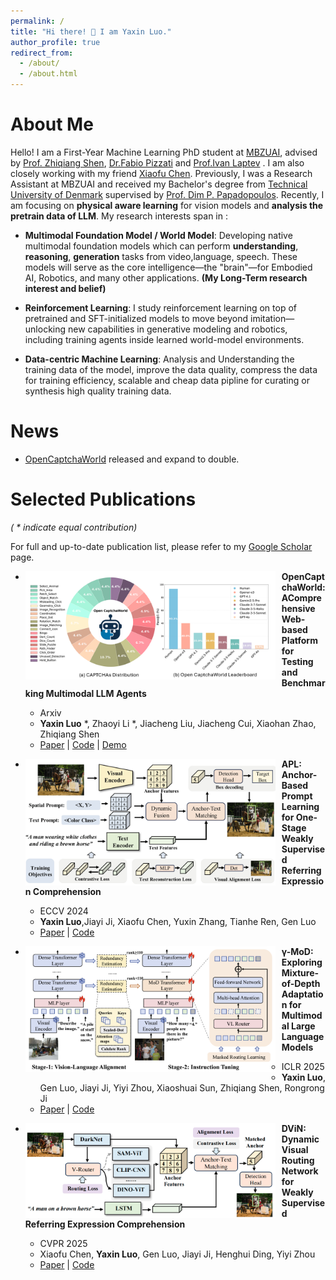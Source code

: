 ```yaml
---
permalink: /
title: "Hi there! 👋 I am Yaxin Luo."
author_profile: true
redirect_from: 
  - /about/
  - /about.html
---
```


About Me
======
Hello! I am a First-Year Machine Learning PhD student at [MBZUAI](https://mbzuai.ac.ae/), advised by [Prof. Zhiqiang Shen](https://zhiqiangshen.com/), [Dr.Fabio Pizzati](https://fabvio.github.io/) and [Prof.Ivan Laptev](https://www.di.ens.fr/~laptev/) . I am also closely working with my friend [Xiaofu Chen](https://xxfchen.github.io/XiaofuChen/). Previously, I was a Research Assistant at MBZUAI and received my Bachelor's degree from [Technical University of Denmark](https://www.dtu.dk/english/) supervised by [Prof. Dim P. Papadopoulos](https://dimipapa.github.io/). Recently, I am focusing on **physical aware learning** for vision models and **analysis the pretrain data of LLM**. My research interests span in :
- **Multimodal Foundation Model / World Model**: Developing native multimodal foundation models which can perform  **understanding**, **reasoning**, **generation** tasks from video,language, speech. These models will serve as the core intelligence—the "brain"—for Embodied AI, Robotics, and many other applications. **(My Long-Term research interest and belief)**

- **Reinforcement Learning**: I study reinforcement learning on top of pretrained and SFT-initialized models to move beyond imitation—unlocking new capabilities in generative modeling and robotics, including training agents inside learned world-model environments.

- **Data-centric Machine Learning**: Analysis and Understanding the training data of the model, improve the data quality, compress the data for training efficiency, scalable and cheap data pipline for curating or synthesis high quality training data. 

News
======
- [OpenCaptchaWorld](https://github.com/MetaAgentX/OpenCaptchaWorld) released and expand to double.


Selected Publications
======
*( * indicate equal contribution)*

For full and up-to-date publication list, please refer to my [Google Scholar](https://scholar.google.com/citations?user=tEaSCzYAAAAJ&hl=en) page.

* <img src="./images/opencaptchaworld.png" width="400px" align="left" style="margin-right:10px"> **OpenCaptchaWorld: AComprehensive Web-based Platform for Testing and Benchmarking Multimodal LLM Agents**
  * Arxiv
  * **Yaxin Luo** *, Zhaoyi Li *, Jiacheng Liu, Jiacheng Cui, Xiaohan Zhao, Zhiqiang Shen
  * [Paper](https://arxiv.org/abs/2505.24878) | [Code](https://github.com/MetaAgentX/OpenCaptchaWorld) | [Demo](https://huggingface.co/spaces/YaxinLuo/Open_CaptchaWorld)

* <img src="./images/APL.png" width="400px" align="left" style="margin-right:10px"> **APL: Anchor-Based Prompt Learning for One-Stage Weakly Supervised Referring Expression Comprehension**
  * ECCV 2024
  * **Yaxin Luo**,Jiayi Ji, Xiaofu Chen, Yuxin Zhang, Tianhe Ren, Gen Luo
  * [Paper](https://link.springer.com/chapter/10.1007/978-3-031-72624-8_12) | [Code](https://github.com/Yaxin9Luo/APL)

* <img src="./images/MoD.png" width="400px" align="left" style="margin-right:10px"> **γ-MoD: Exploring Mixture-of-Depth Adaptation for Multimodal Large Language Models**
  * ICLR 2025
  * **Yaxin Luo**, Gen Luo, Jiayi Ji, Yiyi Zhou, Xiaoshuai Sun, Zhiqiang Shen, Rongrong Ji
  * [Paper](https://arxiv.org/abs/2410.13859) | [Code](https://github.com/Yaxin9Luo/gamma-MoD)

* <img src="./images/DViN.png" width="400px" align="left" style="margin-right:10px"> **DViN: Dynamic Visual Routing Network for Weakly Supervised Referring Expression Comprehension**
  * CVPR 2025
  * Xiaofu Chen, **Yaxin Luo**, Gen Luo, Jiayi Ji, Henghui Ding, Yiyi Zhou
  * [Paper](https://openaccess.thecvf.com/content/CVPR2025/html/Chen_DViN_Dynamic_Visual_Routing_Network_for_Weakly_Supervised_Referring_Expression_CVPR_2025_paper.html) | [Code](https://github.com/XxFChen/DViN)